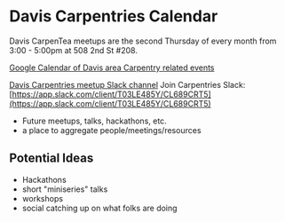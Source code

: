 # Davis Carpentries Calendar

Davis CarpenTea meetups are the second Thursday of every month from 3:00 - 5:00pm at 508 2nd St #208.

[Google Calendar of Davis area Carpentry related events](https://calendar.google.com/calendar?cid=amgyMm5scDNlMWdlMWNtNXI1bWc5bzhsaG9AZ3JvdXAuY2FsZW5kYXIuZ29vZ2xlLmNvbQ)

[Davis Carpentries meetup Slack channel](https://app.slack.com/client/T03LE485Y/CL689CRT5)
Join Carpentries Slack: [https://app.slack.com/client/T03LE485Y/CL689CRT5](https://app.slack.com/client/T03LE485Y/CL689CRT5)

 - Future meetups, talks, hackathons, etc.
 - a place to aggregate people/meetings/resources
 
 ## Potential Ideas
 
  - Hackathons
  - short "miniseries" talks
  - workshops
  - social catching up on what folks are doing
